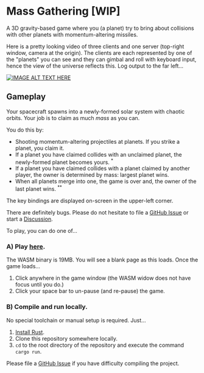# Mass Gathering [WIP]

A 3D gravity-based game where you (a planet) try to bring about collisions with other planets with momentum-altering missiles.

Here is a pretty looking video of three clients and one server (top-right window, camera at the origin). The clients are each represented by one of the "planets" you can see and they can gimbal and roll with keyboard input, hence the view of the universe reflects this. Log output to the far left...

[![IMAGE ALT TEXT HERE](https://img.youtube.com/vi/f4SgXuvTqWI/0.jpg)](https://www.youtube.com/watch?v=f4SgXuvTqWI)

## Gameplay

Your spacecraft spawns into a newly-formed solar system with chaotic orbits. Your job is to claim as much _mass_ as you can.

You do this by:

* Shooting momentum-altering projectiles at planets. If you strike a planet, you claim it.
* If a planet you have claimed collides with an unclaimed planet, the newly-formed planet becomes yours. <sup>*</sup>
* If a planet you have claimed collides with a planet claimed by another player, the owner is determined by mass: largest planet wins.
* When all planets merge into one, the game is over and, the owner of the last planet wins. <sup>**</sup>

The key bindings are displayed on-screen in the upper-left corner.

There are definitely bugs. Please do not hesitate to file a [GitHub Issue](https://github.com/stnbu/mass_gathering/issues/new/choose) or start a [Discussion](https://github.com/stnbu/mass_gathering/discussions/new).

To play, you can do one of...

### A) Play [here](https://unintuitive.org/mass_gathering/).

The WASM binary is 19MB. You will see a blank page as this loads. Once the game loads...

  1. Click anywhere in the game window (the WASM widow does not have focus until you do.)
  1. Click your space bar to un-pause (and re-pause) the game.

### B) Compile and run locally.

No special toolchain or manual setup is required. Just...

1. [Install Rust](https://www.rust-lang.org/tools/install).
1. Clone this repository somewhere locally.
1. `cd` to the root directory of the repository and execute the command `cargo run`.

Please file a [GitHub Issue](https://github.com/stnbu/mass_gathering/issues/new/choose) if you have difficulty compiling the project.
